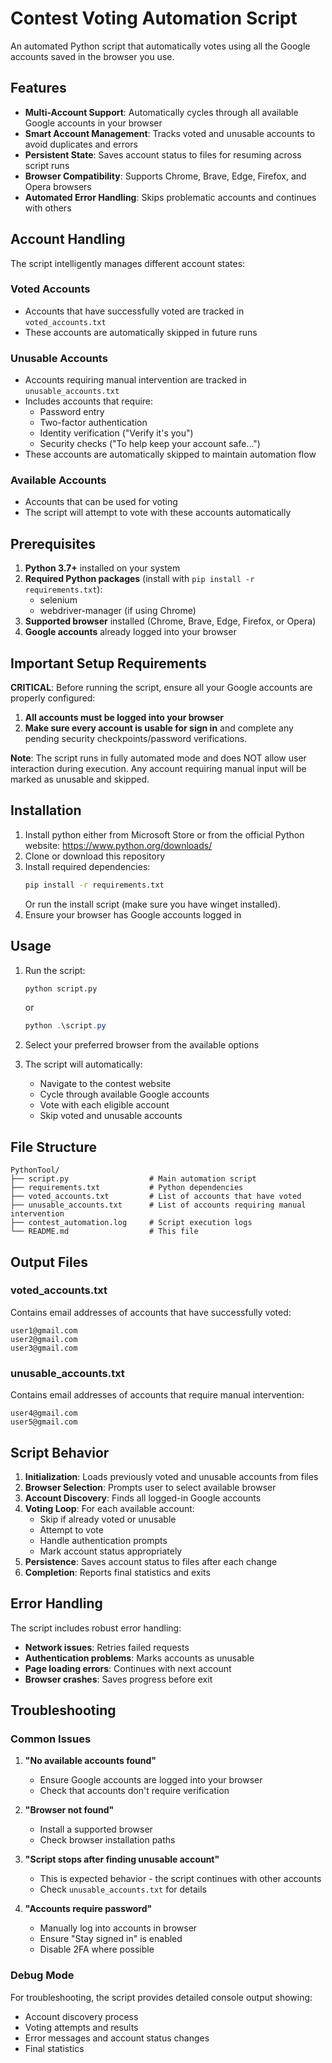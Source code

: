 # Contest Voting Automation Script

An automated Python script that automatically votes using all the Google accounts saved in the browser you use. 

## Features

- **Multi-Account Support**: Automatically cycles through all available Google accounts in your browser
- **Smart Account Management**: Tracks voted and unusable accounts to avoid duplicates and errors
- **Persistent State**: Saves account status to files for resuming across script runs
- **Browser Compatibility**: Supports Chrome, Brave, Edge, Firefox, and Opera browsers
- **Automated Error Handling**: Skips problematic accounts and continues with others

## Account Handling

The script intelligently manages different account states:

### Voted Accounts
- Accounts that have successfully voted are tracked in `voted_accounts.txt`
- These accounts are automatically skipped in future runs

### Unusable Accounts
- Accounts requiring manual intervention are tracked in `unusable_accounts.txt`
- Includes accounts that require:
  - Password entry
  - Two-factor authentication
  - Identity verification ("Verify it's you")
  - Security checks ("To help keep your account safe...")
- These accounts are automatically skipped to maintain automation flow

### Available Accounts
- Accounts that can be used for voting
- The script will attempt to vote with these accounts automatically

## Prerequisites

1. **Python 3.7+** installed on your system
2. **Required Python packages** (install with `pip install -r requirements.txt`):
   - selenium
   - webdriver-manager (if using Chrome)
3. **Supported browser** installed (Chrome, Brave, Edge, Firefox, or Opera)
4. **Google accounts** already logged into your browser

## Important Setup Requirements

**CRITICAL**: Before running the script, ensure all your Google accounts are properly configured:

1. **All accounts must be logged into your browser**
2. **Make sure every account is usable for sign in** and complete any pending security checkpoints/password verifications.

**Note**: The script runs in fully automated mode and does NOT allow user interaction during execution. Any account requiring manual input will be marked as unusable and skipped.

## Installation

1. Install python either from Microsoft Store or from the official Python website: https://www.python.org/downloads/
2. Clone or download this repository
3. Install required dependencies:
   ```cmd
   pip install -r requirements.txt
   ```
   Or run the install script (make sure you have winget installed).
4. Ensure your browser has Google accounts logged in

## Usage

1. Run the script:
   ```cmd
   python script.py
   ```

   or 
   ```powershell
   python .\script.py
   ```
2. Select your preferred browser from the available options
3. The script will automatically:
   - Navigate to the contest website
   - Cycle through available Google accounts
   - Vote with each eligible account
   - Skip voted and unusable accounts


## File Structure

```
PythonTool/
├── script.py                  # Main automation script
├── requirements.txt           # Python dependencies
├── voted_accounts.txt         # List of accounts that have voted
├── unusable_accounts.txt      # List of accounts requiring manual intervention
├── contest_automation.log     # Script execution logs
└── README.md                  # This file
```

## Output Files

### voted_accounts.txt
Contains email addresses of accounts that have successfully voted:
```
user1@gmail.com
user2@gmail.com
user3@gmail.com
```

### unusable_accounts.txt
Contains email addresses of accounts that require manual intervention:
```
user4@gmail.com
user5@gmail.com
```

## Script Behavior

1. **Initialization**: Loads previously voted and unusable accounts from files
2. **Browser Selection**: Prompts user to select available browser
3. **Account Discovery**: Finds all logged-in Google accounts
4. **Voting Loop**: For each available account:
   - Skip if already voted or unusable
   - Attempt to vote
   - Handle authentication prompts
   - Mark account status appropriately
5. **Persistence**: Saves account status to files after each change
6. **Completion**: Reports final statistics and exits

## Error Handling

The script includes robust error handling:
- **Network issues**: Retries failed requests
- **Authentication problems**: Marks accounts as unusable
- **Page loading errors**: Continues with next account
- **Browser crashes**: Saves progress before exit


## Troubleshooting

### Common Issues

1. **"No available accounts found"**
   - Ensure Google accounts are logged into your browser
   - Check that accounts don't require verification

2. **"Browser not found"**
   - Install a supported browser
   - Check browser installation paths

3. **"Script stops after finding unusable account"**
   - This is expected behavior - the script continues with other accounts
   - Check `unusable_accounts.txt` for details

4. **"Accounts require password"**
   - Manually log into accounts in browser
   - Ensure "Stay signed in" is enabled
   - Disable 2FA where possible

### Debug Mode

For troubleshooting, the script provides detailed console output showing:
- Account discovery process
- Voting attempts and results
- Error messages and account status changes
- Final statistics
